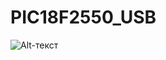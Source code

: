 # PIC18F2550_USB
![Alt-текст](https://sun9-72.userapi.com/impg/K_BBOkwYwhdQb9RCRLccRixLsNw8TpjiCQWzFA/IgD4AH4tIvg.jpg?size=2560x1800&quality=96&sign=410af1e9dfc105a4288e79a4385eaf71&type=album ")")
